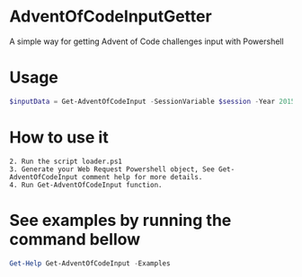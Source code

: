 # AdventOfCodeInputGetter
A simple way for getting Advent of Code challenges input with Powershell
# Usage
```Powershell
$inputData = Get-AdventOfCodeInput -SessionVariable $session -Year 2015 -Day 1
```
# How to use it
```1. Clone or download this repository.
2. Run the script loader.ps1
3. Generate your Web Request Powershell object, See Get-AdventOfCodeInput comment help for more details.
4. Run Get-AdventOfCodeInput function.
```
# See examples by running the command bellow
```Powershell
Get-Help Get-AdventOfCodeInput -Examples
```
